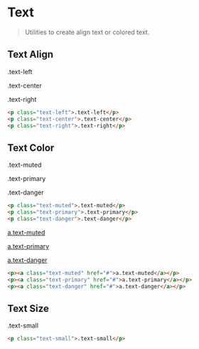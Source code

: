 # Text

> Utilities to create align text or colored text.

## Text Align

<p class="text-left">.text-left</p>
<p class="text-center">.text-center</p>
<p class="text-right">.text-right</p>

```html
<p class="text-left">.text-left</p>
<p class="text-center">.text-center</p>
<p class="text-right">.text-right</p>
```

## Text Color

<p class="text-muted">.text-muted</p>
<p class="text-primary">.text-primary</p>
<p class="text-danger">.text-danger</p>

```html
<p class="text-muted">.text-muted</p>
<p class="text-primary">.text-primary</p>
<p class="text-danger">.text-danger</p>
```

<p><a class="text-muted" href="#">a.text-muted</a></p>
<p><a class="text-primary" href="#">a.text-primary</a></p>
<p><a class="text-danger" href="#">a.text-danger</a></p>

```html
<p><a class="text-muted" href="#">a.text-muted</a></p>
<p><a class="text-primary" href="#">a.text-primary</a></p>
<p><a class="text-danger" href="#">a.text-danger</a></p>
```

## Text Size

<p class="text-small">.text-small</p>

```html
<p class="text-small">.text-small</p>
```
